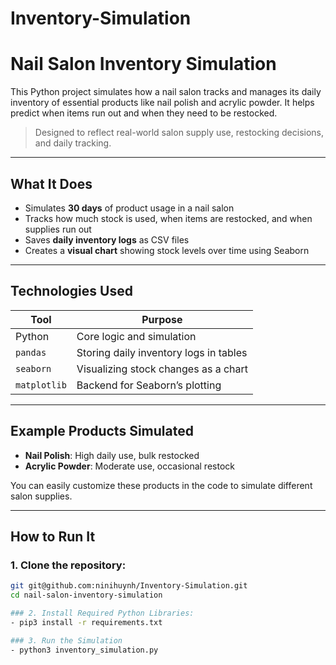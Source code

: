 # Inventory-Simulation

# Nail Salon Inventory Simulation

This Python project simulates how a nail salon tracks and manages its daily inventory of essential products like nail polish and acrylic powder. It helps predict when items run out and when they need to be restocked.

> Designed to reflect real-world salon supply use, restocking decisions, and daily tracking.

---

## What It Does

- Simulates **30 days** of product usage in a nail salon  
- Tracks how much stock is used, when items are restocked, and when supplies run out  
- Saves **daily inventory logs** as CSV files  
- Creates a **visual chart** showing stock levels over time using Seaborn  

---

## Technologies Used

| Tool       | Purpose                                |
|------------|----------------------------------------|
| Python     | Core logic and simulation              |
| `pandas`   | Storing daily inventory logs in tables |
| `seaborn`  | Visualizing stock changes as a chart   |
| `matplotlib` | Backend for Seaborn’s plotting      |

---

## Example Products Simulated

- **Nail Polish**: High daily use, bulk restocked  
- **Acrylic Powder**: Moderate use, occasional restock  

You can easily customize these products in the code to simulate different salon supplies.

---

## How to Run It

### 1. Clone the repository:

```bash
git git@github.com:ninihuynh/Inventory-Simulation.git
cd nail-salon-inventory-simulation

### 2. Install Required Python Libraries:
- pip3 install -r requirements.txt

### 3. Run the Simulation
- python3 inventory_simulation.py
